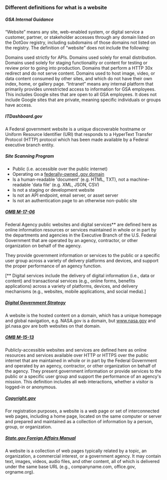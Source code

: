 
### Different definitions for what is a website

##### GSA Internal Guidance

“Website” means any site, web-enabled system, or digital service a customer, partner, or stakeholder accesses through any domain listed on the DotGov registry, including subdomains of those domains not listed on the registry.
The definition of “website” does not include the following:

Domains used strictly for APIs.
Domains used solely for email distribution.
Domains used solely for staging functionality or content for testing or review prior to going into production.
Domains that perform a HTTP 30x redirect and do not serve content.
Domains used to host image, video, or data content consumed by other sites, and which do not have their own index, home, or gallery page.
“Intranet” means any internal platform that primarily provides unrestricted access to information for GSA employees. This includes Google sites that are open to all GSA employees. It does not include Google sites that are private, meaning specific individuals or groups have access.

##### ITDashboard.gov

A Federal government website is a unique discoverable hostname or Uniform Resource Identifier (URI) that responds to a HyperText Transfer Protocol (HTTP) protocol which has been made available by a Federal executive branch entity.

##### Site Scanning Program

* Public (i.e. accessible over the public internet)
* Operating on a [federally-owned .gov domain](https://github.com/cisagov/dotgov-data/blob/main/current-federal.csv)
* Is a human-readable 'document' (e.g. HTML, TXT), not a machine-readable 'data file' (e.g. XML, JSON, CSV)
* Is not a staging or development website
* Is not an API endpoint, email server, or asset server
* Is not an authentication page to an otherwise non-public site

##### [OMB M-17-06](https://www.whitehouse.gov/wp-content/uploads/legacy_drupal_files/omb/memoranda/2017/m-17-06.pdf)

Federal Agency public websites and digital services** are defined here as online information resources or services maintained in whole or in part by the departments and agencies in the Executive Branch of the U.S. Federal Government that are operated by an agency, contractor, or other organization on behalf of the agency. 

They provide government information or services to the public or a specific user group across a variety of delivery platforms and devices, and
support the proper performance of an agency function. 

[** Digital services include the delivery of digital information (i.e., data or content) and transactional services (e.g.,
online forms, benefits applications) across a variety of platforms, devices, and delivery mechanisms (e.g., websites,
mobile applications, and social media).]

##### [Digital Government Strategy](https://obamawhitehouse.archives.gov/sites/default/files/omb/egov/digital-government/digital-government.html)

A website is the hosted content on a domain, which has a unique homepage and global navigation, e.g. NASA.gov is a domain, but www.nasa.gov and jpl.nasa.gov are both websites on that domain. 

##### [OMB M-15-13](https://www.whitehouse.gov/wp-content/uploads/legacy_drupal_files/omb/memoranda/2015/m-15-13.pdf)

Publicly-accessible websites and services are defined here as online resources and services available over HTTP or HTTPS over the public internet that are maintained in whole or in part by the Federal Government and operated by an agency, contractor, or other organization on behalf of the agency. They present government information or provide services to the public or a specific user group and support the performance of an agency's mission. This definition includes all web interactions, whether a visitor is logged-in or anonymous. 

##### [Copyright.gov](https://www.copyright.gov/circs/circ66.pdf)

For registration purposes, a website is a web page or set of interconnected web pages, including a home page, located on the same computer or server and prepared and maintained as a collection of information by a person, group, or organization.

##### [State.gov Foreign Affairs Manual](https://fam.state.gov/fam/05fah08/05fah080110.html)

A website is a collection of web pages typically related by a topic, an organization, a commercial interest, or a government agency. It may contain text, images, videos, audio files, and other content, all of which is delivered under the same base URL (e.g., companyname.com, office.gov, orgname.org).
